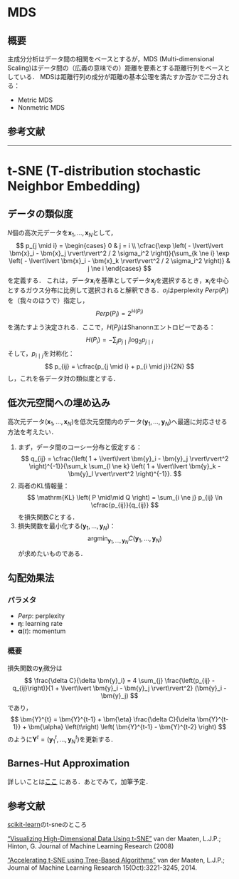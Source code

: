 # MDS

## 概要

主成分分析はデータ間の相関をベースとするが，MDS (Multi-dimensional Scaling)はデータ間の（広義の意味での）距離を要素とする距離行列をベースとしている．
MDSは距離行列の成分が距離の基本公理を満たすか否かで二分される：

- Metric MDS
- Nonmetric MDS

## 

## 参考文献

---

# t-SNE (T-distribution stochastic Neighbor Embedding)

## データの類似度

$N$個の高次元データを$\bm{x}_{1}, \ldots, \bm{x}_{N}$として，
$$
p_{j \mid i} = 
\begin{cases}
0 & j = i \\
\cfrac{\exp \left( - \lvert\lvert \bm{x}_i - \bm{x}_j \rvert\rvert^2 / 2 \sigma_i^2 \right)}{\sum_{k \ne i} \exp \left( - \lvert\lvert \bm{x}_i - \bm{x}_k \rvert\rvert^2 / 2 \sigma_i^2 \right)} & j \ne i
\end{cases}
$$
を定義する．
これは，データ$\bm{x}_i$を基準としてデータ$\bm{x}_j$を選択するとき，$\bm{x}_i$を中心とするガウス分布に比例して選択されると解釈できる．$\sigma_i$はperplexity $Perp(P_i)$を（我々のほうで）指定し，
$$
Perp \left( P_i \right) = 2^{H\left( P_i \right)}
$$
を満たすよう決定される．ここで，$H(P_i)$はShanonnエントロピーである：
$$
H(P_i) = - \sum_{j} p_{j \mid i} \log_2 p_{j \mid i}
$$
そして，$p_{i\mid j}$を対称化：
$$
p_{ij} = \cfrac{p_{j \mid i} + p_{i \mid j}}{2N}
$$
し，これを各データ対の類似度とする．

## 低次元空間への埋め込み

高次元データ$\left( \bm{x}_{1}, \ldots, \bm{x}_{N} \right)$を低次元空間内のデータ$\left( \bm{y}_{1}, \ldots, \bm{y}_{N} \right)$へ最適に対応させる方法を考えたい．
1. まず，データ間のコーシー分布と仮定する：
    $$
    q_{ij} = \cfrac{\left( 1 + \lvert\lvert \bm{y}_i - \bm{y}_j \rvert\rvert^2 \right)^{-1}}{\sum_k \sum_{l \ne k} \left( 1 + \lvert\lvert \bm{y}_k - \bm{y}_l \rvert\rvert^2 \right)^{-1}}.
    $$
2. 両者のKL情報量：
    $$
    \mathrm{KL} \left( P \mid\mid Q \right) = \sum_{i \ne j} p_{ij} \ln \cfrac{p_{ij}}{q_{ij}}
    $$
    を損失関数$C$とする．
3. 損失関数を最小化する$\left( \bm{y}_{1}, \ldots, \bm{y}_{N} \right)$：
    $$
    \mathrm{argmin}_{\bm{y}_1, \ldots, \bm{y}_N} C \left( \bm{y}_1, \ldots, \bm{y}_N \right)
    $$
    が求めたいものである．

## 勾配効果法

### パラメタ
- $Perp$: perplexity
- $\bm{\eta}$: learning rate
- $\bm{\alpha}(t)$: momentum

### 概要

損失関数の$\bm{y}_i$微分は
$$
\frac{\delta C}{\delta \bm{y}_i} = 4 \sum_{j} \frac{\left(p_{ij} - q_{ij}\right)}{1 + \lvert\lvert \bm{y}_i - \bm{y}_j \rvert\rvert^2} (\bm{y}_i - \bm{y}_j)
$$
であり，
$$
\bm{Y}^{t} = \bm{Y}^{t-1} + \bm{\eta} \frac{\delta C}{\delta \bm{Y}^{t-1}} + \bm{\alpha} \left(t\right) \left( \bm{Y}^{t-1} - \bm{Y}^{t-2} \right)
$$
のように$\bm{Y}^t = \left( \bm{y}_{1}^t, \ldots, \bm{y}_{N}^t \right)$を更新する．

## Barnes-Hut Approximation
詳しいことは[ここ](https://lvdmaaten.github.io/publications/papers/JMLR_2014.pdf) にある．あとでみて，加筆予定．

## 参考文献
[scikit-learn](https://scikit-learn.org/stable/modules/manifold.html#t-sne)のt-sneのところ

[“Visualizing High-Dimensional Data Using t-SNE”](https://www.jmlr.org/papers/volume9/vandermaaten08a/vandermaaten08a.pdf) van der Maaten, L.J.P.; Hinton, G. Journal of Machine Learning Research (2008)

[“Accelerating t-SNE using Tree-Based Algorithms”](https://lvdmaaten.github.io/publications/papers/JMLR_2014.pdf) van der Maaten, L.J.P.; Journal of Machine Learning Research 15(Oct):3221-3245, 2014.